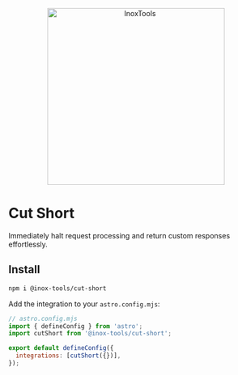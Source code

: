 <p align="center">
    <img alt="InoxTools" width="350px" src="https://github.com/Fryuni/inox-tools/blob/main/assets/shield.png?raw=true"/>
</p>

# Cut Short

Immediately halt request processing and return custom responses effortlessly.

## Install

```sh
npm i @inox-tools/cut-short
```

Add the integration to your `astro.config.mjs`:

```js
// astro.config.mjs
import { defineConfig } from 'astro';
import cutShort from '@inox-tools/cut-short';

export default defineConfig({
  integrations: [cutShort({})],
});
```
